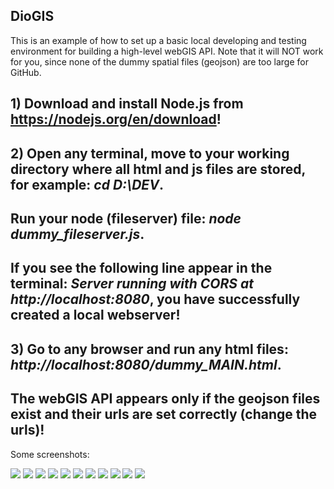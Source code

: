 ## DioGIS

This is an example of how to set up a basic local developing and testing environment for building a high-level webGIS API. 
Note that it will NOT work for you, since none of the dummy spatial files (geojson) are too large for GitHub.

## 1) Download and install Node.js from https://nodejs.org/en/download!

## 2) Open any terminal, move to your working directory where all html and js files are stored, for example: *cd D:\DEV*.

## Run your node (fileserver) file: *node dummy_fileserver.js*.

##  If you see the following line appear in the terminal: *Server running with CORS at http://localhost:8080*, you have successfully created a local webserver!

## 3) Go to any browser and run any html files: *http://localhost:8080/dummy_MAIN.html*.

##  The webGIS API appears only if the geojson files exist and their urls are set correctly (change the urls)!

Some screenshots:

<img align="bottom" src="https://raw.githubusercontent.com/DijoG/storage/main/01_DioGIS.png">

<img align="bottom" src="https://raw.githubusercontent.com/DijoG/storage/main/02_DioGIS.png">

<img align="bottom" src="https://raw.githubusercontent.com/DijoG/storage/main/03_DioGIS.png">

<img align="bottom" src="https://raw.githubusercontent.com/DijoG/storage/main/04_DioGIS.png">

<img align="bottom" src="https://raw.githubusercontent.com/DijoG/storage/main/05_DioGIS.png">

<img align="bottom" src="https://raw.githubusercontent.com/DijoG/storage/main/06_DioGIS.png">

<img align="bottom" src="https://raw.githubusercontent.com/DijoG/storage/main/07_DioGIS.png">

<img align="bottom" src="https://raw.githubusercontent.com/DijoG/storage/main/08_DioGIS.png">

<img align="bottom" src="https://raw.githubusercontent.com/DijoG/storage/main/09_DioGIS.png">

<img align="bottom" src="https://raw.githubusercontent.com/DijoG/storage/main/010_DioGIS.png">

<img align="bottom" src="https://raw.githubusercontent.com/DijoG/storage/main/011_DioGIS.png">
